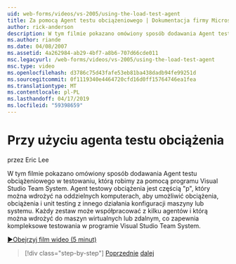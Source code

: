 ```yaml
---
uid: web-forms/videos/vs-2005/using-the-load-test-agent
title: Za pomocą Agent testu obciążeniowego | Dokumentacja firmy Microsoft
author: rick-anderson
description: W tym filmie pokazano omówiony sposób dodawania Agent testu obciążeniowego w testowaniu, którą robimy za pomocą programu Visual Studio Team System. Agent testu obciążeniowego jest częścią "...
ms.author: riande
ms.date: 04/08/2007
ms.assetid: 4a262984-ab29-4bf7-a8b6-707d66cde011
msc.legacyurl: /web-forms/videos/vs-2005/using-the-load-test-agent
msc.type: video
ms.openlocfilehash: d3786c75d43fafe53eb81ba438dadb94fe99251d
ms.sourcegitcommit: 0f1119340e4464720cfd16d0ff15764746ea1fea
ms.translationtype: MT
ms.contentlocale: pl-PL
ms.lasthandoff: 04/17/2019
ms.locfileid: "59398659"
---
```

# <a name="using-the-load-test-agent"></a>Przy użyciu agenta testu obciążenia

przez Eric Lee

W tym filmie pokazano omówiony sposób dodawania Agent testu obciążeniowego w testowaniu, którą robimy za pomocą programu Visual Studio Team System. Agent testowy obciążenia jest częścią "p", który można wdrożyć na oddzielnych komputerach, aby umożliwić obciążenia, obciążenia i unit testing z innego działania konfiguracji maszyny lub systemu. Każdy zestaw może współpracować z kilku agentów i którą można wdrożyć do maszyn wirtualnych lub zdalnym, co zapewnia kompleksowe testowania w programie Visual Studio Team System.

[&#9654;Obejrzyj film wideo (5 minut)](https://channel9.msdn.com/Blogs/ASP-NET-Site-Videos/using-the-load-test-agent)

> [!div class="step-by-step"]
> [Poprzednie](the-effects-of-caching.md)
> [dalej](the-effects-of-viewstate.md)
